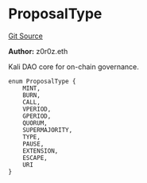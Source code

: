 # ProposalType
[Git Source](https://github.com/kalidao/keep/blob/4ba354e122c2e294d53e3539ad035bb2950c6c96/src/extensions/dao/Kali.sol)

**Author:**
z0r0z.eth

Kali DAO core for on-chain governance.


```solidity
enum ProposalType {
    MINT,
    BURN,
    CALL,
    VPERIOD,
    GPERIOD,
    QUORUM,
    SUPERMAJORITY,
    TYPE,
    PAUSE,
    EXTENSION,
    ESCAPE,
    URI
}
```

